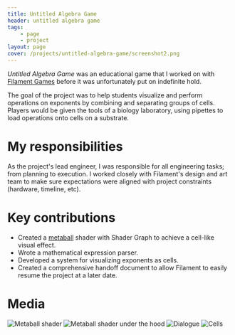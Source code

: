 ```yaml
---
title: Untitled Algebra Game
header: untitled algebra game
tags: 
    - page
    - project
layout: page
cover: /projects/untitled-algebra-game/screenshot2.png
---
```


_Untitled Algebra Game_ was an educational game that I worked on with [Filament Games](https://www.filamentgames.com/) before it was unfortunately put on indefinite hold.

The goal of the project was to help students visualize and perform operations on exponents by combining and separating groups of cells. Players would be given the tools of a biology laboratory, using pipettes to load operations onto cells on a substrate.

# My responsibilities
As the project's lead engineer, I was responsible for all engineering tasks; from planning to execution. I worked closely with Filament's design and art team to make sure expectations were aligned with project constraints (hardware, timeline, etc).
  
# Key contributions
* Created a [metaball](https://en.wikipedia.org/wiki/Metaballs) shader with Shader Graph to achieve a cell-like visual effect.
* Wrote a mathematical expression parser.
* Developed a system for visualizing exponents as cells.
* Created a comprehensive handoff document to allow Filament to easily resume the project at a later date.

# Media
![Metaball shader](/projects/untitled-algebra-game/sag-metaball-shader.gif)
![Metaball shader under the hood](/projects/untitled-algebra-game/sag-metaball-shader-behind-the-scenes.gif)
![Dialogue](/projects/untitled-algebra-game/screenshot1.png)
![Cells](/projects/untitled-algebra-game/screenshot2.png)